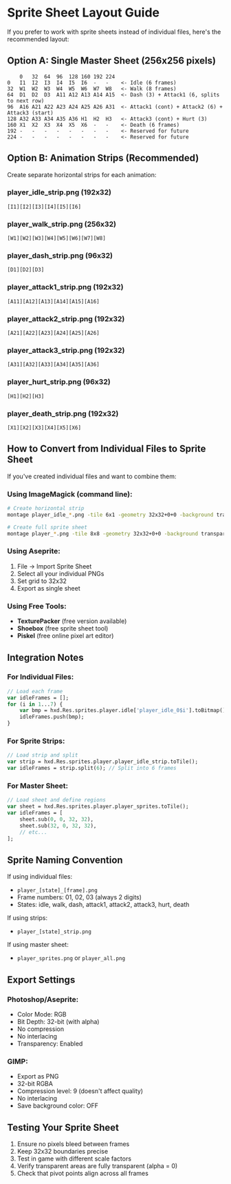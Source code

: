 # Sprite Sheet Layout Guide

If you prefer to work with sprite sheets instead of individual files, here's the recommended layout:

## Option A: Single Master Sheet (256x256 pixels)

```
    0   32  64  96  128 160 192 224
0   I1  I2  I3  I4  I5  I6  -   -    <- Idle (6 frames)
32  W1  W2  W3  W4  W5  W6  W7  W8   <- Walk (8 frames)  
64  D1  D2  D3  A11 A12 A13 A14 A15  <- Dash (3) + Attack1 (6, splits to next row)
96  A16 A21 A22 A23 A24 A25 A26 A31  <- Attack1 (cont) + Attack2 (6) + Attack3 (start)
128 A32 A33 A34 A35 A36 H1  H2  H3   <- Attack3 (cont) + Hurt (3)
160 X1  X2  X3  X4  X5  X6  -   -    <- Death (6 frames)
192 -   -   -   -   -   -   -   -    <- Reserved for future
224 -   -   -   -   -   -   -   -    <- Reserved for future
```

## Option B: Animation Strips (Recommended)

Create separate horizontal strips for each animation:

### player_idle_strip.png (192x32)
```
[I1][I2][I3][I4][I5][I6]
```

### player_walk_strip.png (256x32)
```
[W1][W2][W3][W4][W5][W6][W7][W8]
```

### player_dash_strip.png (96x32)
```
[D1][D2][D3]
```

### player_attack1_strip.png (192x32)
```
[A11][A12][A13][A14][A15][A16]
```

### player_attack2_strip.png (192x32)
```
[A21][A22][A23][A24][A25][A26]
```

### player_attack3_strip.png (192x32)
```
[A31][A32][A33][A34][A35][A36]
```

### player_hurt_strip.png (96x32)
```
[H1][H2][H3]
```

### player_death_strip.png (192x32)
```
[X1][X2][X3][X4][X5][X6]
```

## How to Convert from Individual Files to Sprite Sheet

If you've created individual files and want to combine them:

### Using ImageMagick (command line):
```bash
# Create horizontal strip
montage player_idle_*.png -tile 6x1 -geometry 32x32+0+0 -background transparent player_idle_strip.png

# Create full sprite sheet
montage player_*.png -tile 8x8 -geometry 32x32+0+0 -background transparent player_sprites.png
```

### Using Aseprite:
1. File → Import Sprite Sheet
2. Select all your individual PNGs
3. Set grid to 32x32
4. Export as single sheet

### Using Free Tools:
- **TexturePacker** (free version available)
- **Shoebox** (free sprite sheet tool)
- **Piskel** (free online pixel art editor)

## Integration Notes

### For Individual Files:
```haxe
// Load each frame
var idleFrames = [];
for (i in 1...7) {
    var bmp = hxd.Res.sprites.player.idle['player_idle_0$i'].toBitmap();
    idleFrames.push(bmp);
}
```

### For Sprite Strips:
```haxe
// Load strip and split
var strip = hxd.Res.sprites.player.player_idle_strip.toTile();
var idleFrames = strip.split(6); // Split into 6 frames
```

### For Master Sheet:
```haxe
// Load sheet and define regions
var sheet = hxd.Res.sprites.player.player_sprites.toTile();
var idleFrames = [
    sheet.sub(0, 0, 32, 32),
    sheet.sub(32, 0, 32, 32),
    // etc...
];
```

## Sprite Naming Convention

If using individual files:
- `player_[state]_[frame].png`
- Frame numbers: 01, 02, 03 (always 2 digits)
- States: idle, walk, dash, attack1, attack2, attack3, hurt, death

If using strips:
- `player_[state]_strip.png`

If using master sheet:
- `player_sprites.png` or `player_all.png`

## Export Settings

### Photoshop/Aseprite:
- Color Mode: RGB
- Bit Depth: 32-bit (with alpha)
- No compression
- No interlacing
- Transparency: Enabled

### GIMP:
- Export as PNG
- 32-bit RGBA
- Compression level: 9 (doesn't affect quality)
- No interlacing
- Save background color: OFF

## Testing Your Sprite Sheet

1. Ensure no pixels bleed between frames
2. Keep 32x32 boundaries precise
3. Test in game with different scale factors
4. Verify transparent areas are fully transparent (alpha = 0)
5. Check that pivot points align across all frames